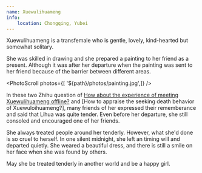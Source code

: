 ```yaml
---
name: Xuewulihuameng
info:
    location: Chongqing, Yubei
---
```


Xuewulihuameng is a transfemale who is gentle, lovely, kind-hearted but somewhat solitary.

She was skilled in drawing and she prepared a painting to her friend as a present. Although it was after her departure when the painting was sent to her friend because of the barrier between different areas.

<PhotoScroll photos={[ '${path}/photos/painting.jpg',]} />  

In these two Zhihu question of [How about the experience of meeting Xuewulihuameng offline?](https://www.zhihu.com/question/269853559) and [How to appraise the seeking death behavior of Xuewuloihuameng?], many friends of her expressed their rememberance and said that Lihua was quite tender. Even before her departure, she still consoled and encouraged one of her friends.

She always treated people around her tenderly. However, what she'd done is so cruel to herself. In one silent midnight, she left an timing will and departed quietly. She weared a beautiful dress, and there is still a smile on her face when she was found by others.

May she be treated tenderly in another world and be a happy girl.       







